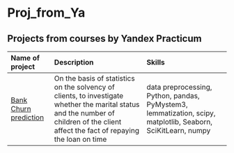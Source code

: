 # Proj_from_Ya
## Projects from courses by Yandex Practicum
| Name of project | Description | Skills |
|:----------------|:------------|:-------|
|[Bank Churn prediction](https://github.com/MaryiaKastsiuk/Proj_from_Ya/blob/main/Bank%20customers%20analisis/ReadMe.md)|On the basis of statistics on the solvency of clients, to investigate whether the marital status and the number of children of the client affect the fact of repaying the loan on time|data preprocessing, Python, pandas, PyMystem3, lemmatization, scipy, matplotlib, Seaborn, SciKitLearn, numpy|



